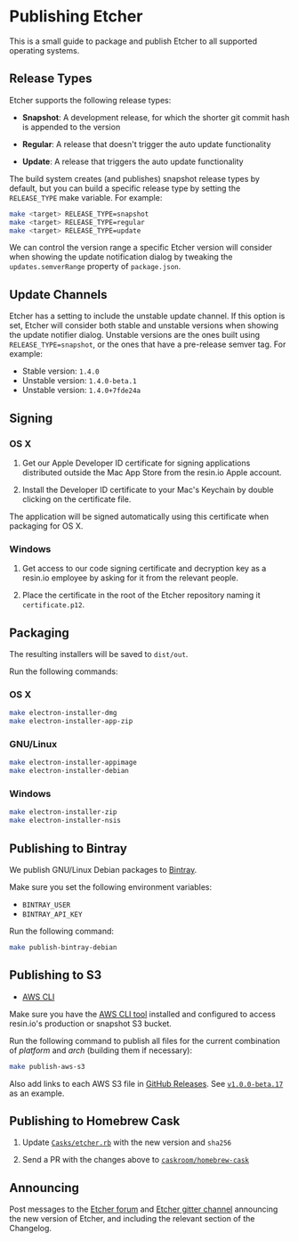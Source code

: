 Publishing Etcher
=================

This is a small guide to package and publish Etcher to all supported operating
systems.

Release Types
-------------

Etcher supports the following release types:

- **Snapshot**: A development release, for which the shorter git commit hash is
  appended to the version

- **Regular**: A release that doesn't trigger the auto update functionality

- **Update**: A release that triggers the auto update functionality

The build system creates (and publishes) snapshot release types by default, but
you can build a specific release type by setting the `RELEASE_TYPE` make
variable. For example:

```sh
make <target> RELEASE_TYPE=snapshot
make <target> RELEASE_TYPE=regular
make <target> RELEASE_TYPE=update
```

We can control the version range a specific Etcher version will consider when
showing the update notification dialog by tweaking the `updates.semverRange`
property of `package.json`.

Update Channels
---------------

Etcher has a setting to include the unstable update channel. If this option is
set, Etcher will consider both stable and unstable versions when showing the
update notifier dialog. Unstable versions are the ones built using
`RELEASE_TYPE=snapshot`, or the ones that have a pre-release semver tag. For
example:

- Stable version: `1.4.0`
- Unstable version: `1.4.0-beta.1`
- Unstable version: `1.4.0+7fde24a`

Signing
-------

### OS X

1. Get our Apple Developer ID certificate for signing applications distributed
outside the Mac App Store from the resin.io Apple account.

2. Install the Developer ID certificate to your Mac's Keychain by double
clicking on the certificate file.

The application will be signed automatically using this certificate when
packaging for OS X.

### Windows

1. Get access to our code signing certificate and decryption key as a resin.io
employee by asking for it from the relevant people.

2. Place the certificate in the root of the Etcher repository naming it
`certificate.p12`.

Packaging
---------

The resulting installers will be saved to `dist/out`.

Run the following commands:

### OS X

```sh
make electron-installer-dmg
make electron-installer-app-zip
```

### GNU/Linux

```sh
make electron-installer-appimage
make electron-installer-debian
```

### Windows

```sh
make electron-installer-zip
make electron-installer-nsis
```

Publishing to Bintray
---------------------

We publish GNU/Linux Debian packages to [Bintray][bintray].

Make sure you set the following environment variables:

- `BINTRAY_USER`
- `BINTRAY_API_KEY`

Run the following command:

```sh
make publish-bintray-debian
```

Publishing to S3
----------------

- [AWS CLI][aws-cli]

Make sure you have the [AWS CLI tool][aws-cli] installed and configured to
access resin.io's production or snapshot S3 bucket.

Run the following command to publish all files for the current combination of
_platform_ and _arch_ (building them if necessary):

```sh
make publish-aws-s3
```

Also add links to each AWS S3 file in [GitHub Releases][github-releases]. See
[`v1.0.0-beta.17`](https://github.com/resin-io/etcher/releases/tag/v1.0.0-beta.17)
as an example.

Publishing to Homebrew Cask
---------------------------

1. Update [`Casks/etcher.rb`][etcher-cask-file] with the new version and
   `sha256`

2. Send a PR with the changes above to
   [`caskroom/homebrew-cask`][homebrew-cask]

Announcing
----------

Post messages to the [Etcher forum][resin-forum-etcher] and
[Etcher gitter channel][gitter-etcher] announcing the new version
of Etcher, and including the relevant section of the Changelog.

[aws-cli]: https://aws.amazon.com/cli
[bintray]: https://bintray.com
[etcher-cask-file]: https://github.com/caskroom/homebrew-cask/blob/master/Casks/etcher.rb
[homebrew-cask]: https://github.com/caskroom/homebrew-cask
[resin-forum-etcher]: https://forums.resin.io/c/etcher
[gitter-etcher]: https://gitter.im/resin-io/etcher
[github-releases]: https://github.com/resin-io/etcher/releases
